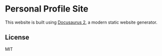 # Personal Profile Site

This website is built using [Docusaurus 2](https://docusaurus.io/), a modern static website generator.

## License

MIT
